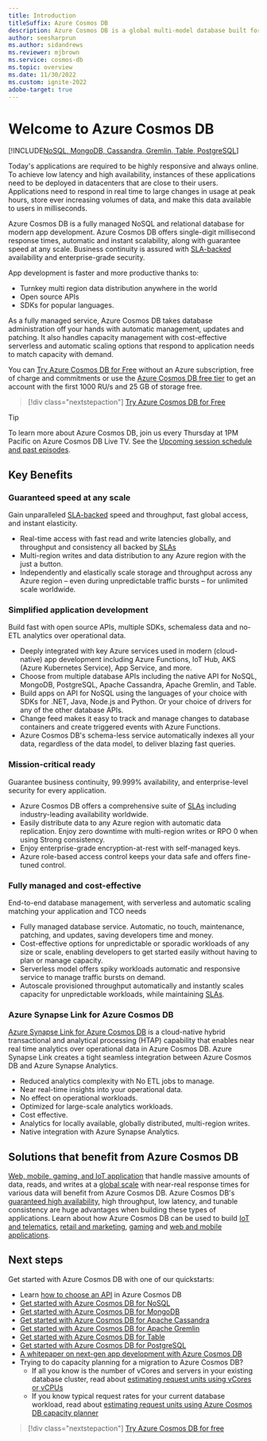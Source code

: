 ```yaml
---
title: Introduction
titleSuffix: Azure Cosmos DB
description: Azure Cosmos DB is a global multi-model database built for speed, elasticity and availability with native support for NoSQL and relational data.
author: seesharprun
ms.author: sidandrews
ms.reviewer: mjbrown
ms.service: cosmos-db
ms.topic: overview
ms.date: 11/30/2022
ms.custom: ignite-2022
adobe-target: true
---
```


# Welcome to Azure Cosmos DB

[!INCLUDE[NoSQL, MongoDB, Cassandra, Gremlin, Table, PostgreSQL](includes/appliesto-nosql-mongodb-cassandra-gremlin-table-postgresql.md)]

Today's applications are required to be highly responsive and always online. To achieve low latency and high availability, instances of these applications need to be deployed in datacenters that are close to their users. Applications need to respond in real time to large changes in usage at peak hours, store ever increasing volumes of data, and make this data available to users in milliseconds.

Azure Cosmos DB is a fully managed NoSQL and relational database for modern app development. Azure Cosmos DB offers single-digit millisecond response times, automatic and instant scalability, along with guarantee speed at any scale. Business continuity is assured with [SLA-backed](https://azure.microsoft.com/support/legal/sla/cosmos-db) availability and enterprise-grade security.

App development is faster and more productive thanks to:

- Turnkey multi region data distribution anywhere in the world
- Open source APIs
- SDKs for popular languages.

As a fully managed service, Azure Cosmos DB takes database administration off your hands with automatic management, updates and patching. It also handles capacity management with cost-effective serverless and automatic scaling options that respond to application needs to match capacity with demand.

You can [Try Azure Cosmos DB for Free](https://azure.microsoft.com/try/cosmosdb/) without an Azure subscription, free of charge and commitments or use the [Azure Cosmos DB free tier](free-tier.md) to get an account with the first 1000 RU/s and 25 GB of storage free.

> [!div class="nextstepaction"]
> [Try Azure Cosmos DB for Free](https://azure.microsoft.com/try/cosmosdb/)

> [!TIP]
> To learn more about Azure Cosmos DB, join us every Thursday at 1PM Pacific on Azure Cosmos DB Live TV. See the [Upcoming session schedule and past episodes](https://gotcosmos.com/tv).

## Key Benefits

### Guaranteed speed at any scale

Gain unparalleled [SLA-backed](https://azure.microsoft.com/support/legal/sla/cosmos-db) speed and throughput, fast global access, and instant elasticity.

- Real-time access with fast read and write latencies globally, and throughput and consistency all backed by [SLAs](https://azure.microsoft.com/support/legal/sla/cosmos-db)
- Multi-region writes and data distribution to any Azure region with the just a button.
- Independently and elastically scale storage and throughput across any Azure region – even during unpredictable traffic bursts – for unlimited scale worldwide.

### Simplified application development

Build fast with open source APIs, multiple SDKs, schemaless data and no-ETL analytics over operational data.

- Deeply integrated with key Azure services used in modern (cloud-native) app development including Azure Functions, IoT Hub, AKS (Azure Kubernetes Service), App Service, and more.
- Choose from multiple database APIs including the native API for NoSQL, MongoDB, PostgreSQL, Apache Cassandra, Apache Gremlin, and Table.
- Build apps on API for NoSQL using the languages of your choice with SDKs for .NET, Java, Node.js and Python. Or your choice of drivers for any of the other database APIs.
- Change feed makes it easy to track and manage changes to database containers and create triggered events with Azure Functions.
- Azure Cosmos DB's schema-less service automatically indexes all your data, regardless of the data model, to deliver blazing fast queries.

### Mission-critical ready

Guarantee business continuity, 99.999% availability, and enterprise-level security for every application.

- Azure Cosmos DB offers a comprehensive suite of [SLAs](https://azure.microsoft.com/support/legal/sla/cosmos-db) including industry-leading availability worldwide.
- Easily distribute data to any Azure region with automatic data replication. Enjoy zero downtime with multi-region writes or RPO 0 when using Strong consistency.
- Enjoy enterprise-grade encryption-at-rest with self-managed keys.
- Azure role-based access control keeps your data safe and offers fine-tuned control.

### Fully managed and cost-effective

End-to-end database management, with serverless and automatic scaling matching your application and TCO needs

- Fully managed database service. Automatic, no touch, maintenance, patching, and updates, saving developers time and money.
- Cost-effective options for unpredictable or sporadic workloads of any size or scale, enabling developers to get started easily without having to plan or manage capacity.
- Serverless model offers spiky workloads automatic and responsive service to manage traffic bursts on demand.
- Autoscale provisioned throughput automatically and instantly scales capacity for unpredictable workloads, while maintaining [SLAs](https://azure.microsoft.com/support/legal/sla/cosmos-db).

### Azure Synapse Link for Azure Cosmos DB

[Azure Synapse Link for Azure Cosmos DB](synapse-link.md) is a cloud-native hybrid transactional and analytical processing (HTAP) capability that enables near real time analytics over operational data in Azure Cosmos DB. Azure Synapse Link creates a tight seamless integration between Azure Cosmos DB and Azure Synapse Analytics.

- Reduced analytics complexity with No ETL jobs to manage.
- Near real-time insights into your operational data.
- No effect on operational workloads.
- Optimized for large-scale analytics workloads.
- Cost effective.
- Analytics for locally available, globally distributed, multi-region writes.
- Native integration with Azure Synapse Analytics.

## Solutions that benefit from Azure Cosmos DB

[Web, mobile, gaming, and IoT application](use-cases.md) that handle massive amounts of data, reads, and writes at a [global scale](distribute-data-globally.md) with near-real response times for various data will benefit from Azure Cosmos DB. Azure Cosmos DB's [guaranteed high availability](https://azure.microsoft.com/support/legal/sla/cosmos-db/), high throughput, low latency, and tunable consistency are huge advantages when building these types of applications. Learn about how Azure Cosmos DB can be used to build [IoT and telematics](use-cases.md#iot-and-telematics), [retail and marketing](use-cases.md#retail-and-marketing), [gaming](use-cases.md#gaming) and [web and mobile applications](use-cases.md#web-and-mobile-applications).

## Next steps

Get started with Azure Cosmos DB with one of our quickstarts:

- Learn [how to choose an API](choose-api.md) in Azure Cosmos DB
- [Get started with Azure Cosmos DB for NoSQL](nosql/quickstart-dotnet.md)
- [Get started with Azure Cosmos DB for MongoDB](mongodb/create-mongodb-nodejs.md)
- [Get started with Azure Cosmos DB for Apache Cassandra](cassandra/manage-data-dotnet.md)
- [Get started with Azure Cosmos DB for Apache Gremlin](gremlin/quickstart-dotnet.md)
- [Get started with Azure Cosmos DB for Table](table/quickstart-dotnet.md)
- [Get started with Azure Cosmos DB for PostgreSQL](postgresql/quickstart-app-stacks-python.md)
- [A whitepaper on next-gen app development with Azure Cosmos DB](https://azure.microsoft.com/resources/microsoft-azure-cosmos-db-flexible-reliable-cloud-nosql-at-any-scale/)
- Trying to do capacity planning for a migration to Azure Cosmos DB?
  - If all you know is the number of vCores and servers in your existing database cluster, read about [estimating request units using vCores or vCPUs](convert-vcore-to-request-unit.md)
  - If you know typical request rates for your current database workload, read about [estimating request units using Azure Cosmos DB capacity planner](estimate-ru-with-capacity-planner.md)

> [!div class="nextstepaction"]
> [Try Azure Cosmos DB for free](https://azure.microsoft.com/try/cosmosdb/)
